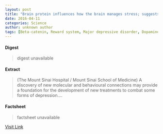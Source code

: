 ```yaml
---
layout: post
title: "Brain protein influences how the brain manages stress; suggests new model of depression"
date: 2016-04-11
categories: Science
author: unknown author
tags: [Beta-catenin, Reward system, Major depressive disorder, Dopamine, MicroRNA, Brain, Mount Sinai Health System, Neurotransmitter, Nervous system, Health, Biology, Neuroscience]
---
```



#### Digest
>digest unavailable

#### Extract
>(The Mount Sinai Hospital / Mount Sinai School of Medicine) A discovery of new molecular and behavioural connections may provide a foundation for the development of new treatments to combat some forms of depression....

#### Factsheet
>factsheet unavailable

[Visit Link](http://www.eurekalert.org/pub_releases/2014-11/tmsh-bpi111214.php)


